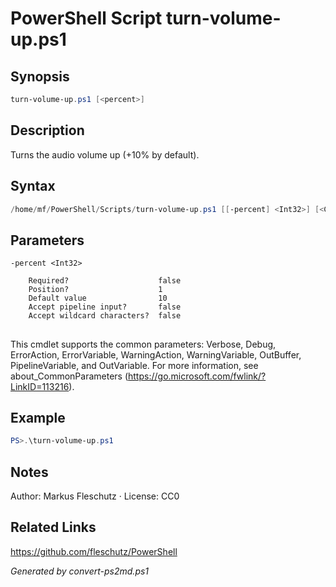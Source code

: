 # PowerShell Script turn-volume-up.ps1

## Synopsis
```powershell
turn-volume-up.ps1 [<percent>]
```

## Description
Turns the audio volume up (+10% by default).

## Syntax
```powershell
/home/mf/PowerShell/Scripts/turn-volume-up.ps1 [[-percent] <Int32>] [<CommonParameters>]
```

## Parameters

```
-percent <Int32>
    
    Required?                    false
    Position?                    1
    Default value                10
    Accept pipeline input?       false
    Accept wildcard characters?  false
```
## <CommonParameters>
This cmdlet supports the common parameters: Verbose, Debug, ErrorAction, ErrorVariable, WarningAction, WarningVariable, OutBuffer, PipelineVariable, and OutVariable. For more information, see about_CommonParameters (https://go.microsoft.com/fwlink/?LinkID=113216).

## Example
```powershell
PS>.\turn-volume-up.ps1
```


## Notes
Author:  Markus Fleschutz · License: CC0

## Related Links
https://github.com/fleschutz/PowerShell

*Generated by convert-ps2md.ps1*
